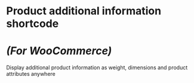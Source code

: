 # Product additional information shortcode
# _(For WooCommerce)_
Display additional product information as weight, dimensions and product attributes anywhere

